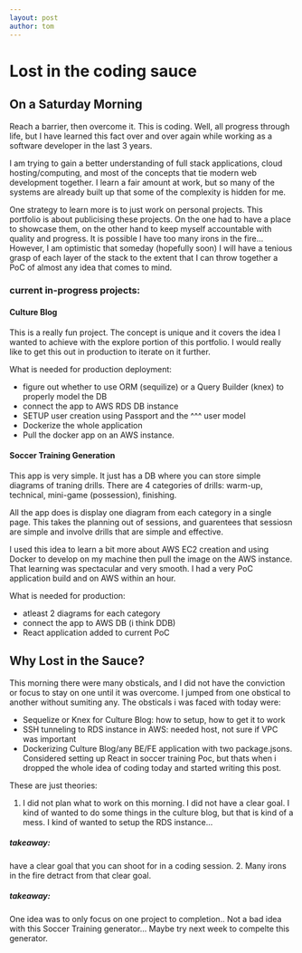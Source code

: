 ```yaml
---
layout: post
author: tom
---
```


# Lost in the coding sauce
## On a Saturday Morning

Reach a barrier, then overcome it. This is coding. Well, all progress through life, but I have learned this fact over and over again while working as a software developer in the last 3 years.

I am trying to gain a better understanding of full stack applications, cloud hosting/computing, and most of the concepts that tie modern web development together. I learn a fair amount at work, but so many of the systems are already built up that some of the complexity is hidden for me.

One strategy to learn more is to just work on personal projects. This portfolio is about publicising these projects. On the one had to have a place to showcase them, on the other hand to keep myself accountable with quality and progress. It is possible I have too many irons in the fire... However, I am optimistic that someday (hopefully soon) I will have a tenious grasp of each layer of the stack to the extent that I can throw together a PoC of almost any idea that comes to mind.

### current in-progress projects:
#### Culture Blog 
This is a really fun project. The concept is unique and it covers the idea I wanted to achieve with the explore portion of this portfolio. I would really like to get this out in production to iterate on it further.

What is needed for production deployment:
- figure out whether to use ORM (sequilize) or a Query Builder (knex) to properly model the DB
- connect the app to AWS RDS DB instance
- SETUP user creation using Passport and the ^^^ user model
- Dockerize the whole application
- Pull the docker app on an AWS instance.

#### Soccer Training Generation
This app is very simple. It just has a DB where you can store simple diagrams of traning drills. There are 4 categories of drills: warm-up, technical, mini-game (possession), finishing. 

All the app does is display one diagram from each category in a single page. This takes the planning out of sessions, and guarentees that sessiosn are simple and involve drills that are simple and effective.

I used this idea to learn a bit more about AWS EC2 creation and using Docker to develop on my machine then pull the image on the AWS instance. That learning was spectacular and very smooth. I had a very PoC application build and on AWS within an hour.

What is needed for production:
- atleast 2 diagrams for each category
- connect the app to AWS DB (i think DDB)
- React application added to current PoC


## Why Lost in the Sauce?
This morning there were many obsticals, and I did not have the conviction or focus to stay on one until it was overcome. I jumped from one obstical to another without sumiting any. The obsticals i was faced with today were:
- Sequelize or Knex for Culture Blog: how to setup, how to get it to work
- SSH tunneling to RDS instance in AWS: needed host, not sure if VPC was important
- Dockerizing Culture Blog/any BE/FE application with two package.jsons. Considered setting up React in soccer training Poc, but thats when i dropped the whole idea of coding today and started writing this post.

These are just theories:
1. I did not plan what to work on this morning. I did not have a clear goal. I kind of wanted to do some things in the culture blog, but that is kind of a mess. I kind of wanted to setup the RDS instance... 
##### takeaway:
have a clear goal that you can shoot for in a coding session.
2. Many irons in the fire detract from that clear goal.
##### takeaway:
One idea was to only focus on one project to completion.. Not a bad idea with this Soccer Training generator... Maybe try next week to compelte this generator.